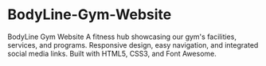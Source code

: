 # BodyLine-Gym-Website
BodyLine Gym Website  A fitness hub showcasing our gym's facilities, services, and programs. Responsive design, easy navigation, and integrated social media links. Built with HTML5, CSS3, and Font Awesome.
